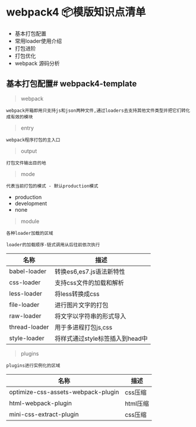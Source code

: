 # webpack4 📦模版知识点清单
- 基本打包配置
- 常用loader使用介绍
- 打包进阶
- 打包优化
- webpack 源码分析

## 基本打包配置# webpack4-template
>webpack
~~~
webpack开箱即用只支持js和json两种文件,通过loaders去支持其他文件类型并把它们转化成有效的模块
~~~
> entry
~~~
webpack程序打包的主入口
~~~
> output
~~~
打包文件输出目的地
~~~
>mode
~~~
代表当前打包的模式 - 默认production模式
~~~
+ production
+ development
+ none
>module
~~~
各种loader加载的区域

loader的加载顺序-链式调用从后往前依次执行
~~~
|名称|描述|
|----|----|
|babel-loader|转换es6,es7.js语法新特性|
|css-loader|支持css文件的加载和解析|
|less-loader|将less转换成css|
|file-loader|进行图片文字的打包|
|raw-loader|将文字以字符串的形式导入|
|thread-loader|用于多进程打包js,css|
|style-loader|将样式通过style标签插入到head中|
>plugins
~~~
plugins进行实例化的区域
~~~
|名称|描述|
|----|----|
|optimize-css-assets-webpack-plugin|css压缩|
|html-webpack-plugin|html压缩|
|mini-css-extract-plugin|css压缩|

